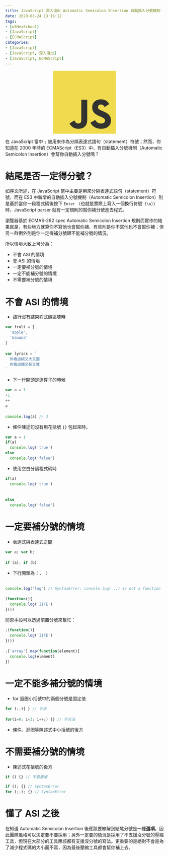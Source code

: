 ```yaml
---
title: JavaScript 深入淺出 Automatic Semicolon Insertion 自動插入分號機制
date: 2020-08-24 13:16:12
tags:
- [w3HexSchool]
- [JavaScript]
- [ECMAScript]
categories: 
- [JavaScript]
- [JavaScript, 深入淺出]
- [JavaScript, ECMAScript]
---
```


<div style="display:flex;justify-content:center;">
  <img style="object-fit:cover;" src='/images/JavaScript/JavaScript-logo.png' width='200px' height='200px' />
</div>

在 JavaScript 當中 `;` 被用來作為分隔表達式語句（statement）符號；然而，你知道在 2000 年時的 ECMAScript（ES3）中，有自動插入分號機制（Automatic Semicolon Insertion）會幫你自動插入分號嗎？

<!-- more -->

# 結尾是否一定得分號？

如序文所述，在 JavaScript 當中主要是用來分隔表達式語句（statement）符號，而在 ES3 中新增的自動插入分號機制（Automatic Semicolon Insertion）則是基於當你一段程式碼後按下 `Enter` （也就是實際上寫入一個換行符號（`\n`））時，JavaScript parser 就有一定規則的幫你補分號進去程式。

瀏覽器基於 ECMAS-262 spec Automatic Semicolon Insertion 規則而實作的結果就是，有些地方就算你不寫他也會幫你補、有些則是你不寫他也不會幫你補；但另一群例外則是你一定得補分號跟不能補分號的情況。

所以情境大致上可分為：
- 不會 ASI 的情境
- 會 ASI 的情境
- 一定要補分號的情境
- 一定不能補分號的情境
- 不需要補分號的情境

#  不會 ASI 的情境

- 該行沒有結束程式碼區塊時

```js
var frult = [
  'apple',
  'banana'
]

var lyrics = `    
  你看這碗又大又圓
  你看這麵又長又寬
`
```

- 下一行開頭是運算子的時候

```js
var a = 1
+1
++
a

console.log(a) // 3
```

- 條件陳述句沒有用花括號 `{}` 包起來時。

```js
var a = 1
if(a)
  console.log('true')
else
  console.log('false')
```

- 使用空白分隔程式碼時

```js
if(a)
  console.log('true')


else
  console.log('false')
```

# 一定要補分號的情境

- 表達式與表達式之間

```js
var a; var b;

if (a); if (b)

```

- 下行開頭為 `[` 、 `(`

```js

console.log('log') // SyntaxError: console.log(...) is not a function

(function(){
  console.log('IIFE')
}())
```

防禦手段可以透過前置分號來幫忙：

```js
;(function(){
  console.log('IIFE')
}())

;['array'].map(function(element){
  console.log(element)
})
```

# 一定不能多補分號的情境

- for 迴圈小括號中的兩個分號是固定值
```js
for (;;){ } // 合法

for(i=0; i<3; i++;) {} // 不合法

```

- 條件、迴圈等陳述式中小括號的後方

# 不需要補分號的情境

- 陳述式花括號的後方

```js
if () {} // 不需要補
```

```js
if (); {} // SyntaxError
for (;;); {} // SyntaxError
```


# 懂了 ASI 之後

在知道 Automatic Semicolon Insertion 後應該要瞭解到結尾分號是一種**選項**，因此團隊風格可以決定要不要採用；另外一定要的情況是採用了不支援沒分號的壓縮工具，但現在大部分的工具應該都有支援沒分號的寫法。更重要的是絕對不會是為了減少程式碼的大小而不寫，因為最後壓縮工具都會幫你補上去。



